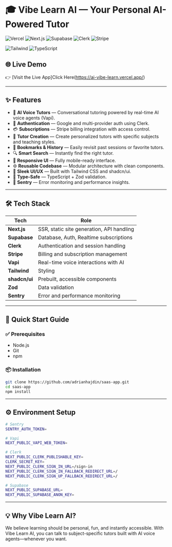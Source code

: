 

# 🎓 Vibe Learn AI — Your Personal AI-Powered Tutor
<p align="center">
  
  ![Vercel](https://img.shields.io/badge/Deployed%20on-Vercel-000?logo=vercel&style=for-the-badge)
  ![Next.js](https://img.shields.io/badge/Built%20with-Next.js-000?logo=nextdotjs&style=for-the-badge)
  ![Supabase](https://img.shields.io/badge/Backend-Supabase-3ECF8E?logo=supabase&logoColor=white&style=for-the-badge)
  ![Clerk](https://img.shields.io/badge/Auth-Clerk-3C2EF3?logo=clerk&logoColor=white&style=for-the-badge)
  ![Stripe](https://img.shields.io/badge/Payments-Stripe-635BFF?logo=stripe&logoColor=white&style=for-the-badge) 
  <p align="center">
    
  ![Tailwind](https://img.shields.io/badge/UI-TailwindCSS-38B2AC?logo=tailwindcss&logoColor=white&style=for-the-badge)
  ![TypeScript](https://img.shields.io/badge/Code-TypeScript-007ACC?logo=typescript&logoColor=white&style=for-the-badge) 
  </p>
</p>

## 🌐 Live Demo

👉 [Visit the Live App]Click Here(https://ai-vibe-learn.vercel.app/)

---

## ✨ Features

- 🤖 **AI Voice Tutors** — Conversational tutoring powered by real-time AI voice agents (Vapi).
- 🔐 **Authentication** — Google and multi-provider auth using Clerk.
- 💳 **Subscriptions** — Stripe billing integration with access control.
- 🧠 **Tutor Creation** — Create personalized tutors with specific subjects and teaching styles.
- 📁 **Bookmarks & History** — Easily revisit past sessions or favorite tutors.
- 🔍 **Smart Search** — Instantly find the right tutor.
- 📱 **Responsive UI** — Fully mobile-ready interface.
- ⚙️ **Reusable Codebase** — Modular architecture with clean components.
- 🌈 **Sleek UI/UX** — Built with Tailwind CSS and shadcn/ui.
- 🧪 **Type-Safe** — TypeScript + Zod validation.
- 🚨 **Sentry** — Error monitoring and performance insights.

---

## 🛠 Tech Stack

| Tech         | Role                                                             |
|--------------|------------------------------------------------------------------|
| **Next.js**  | SSR, static site generation, API handling                        |
| **Supabase** | Database, Auth, Realtime subscriptions                           |
| **Clerk**    | Authentication and session handling                              |
| **Stripe**   | Billing and subscription management                              |
| **Vapi**     | Real-time voice interactions with AI                             |
| **Tailwind** | Styling                                                          |
| **shadcn/ui**| Prebuilt, accessible components                                  |
| **Zod**      | Data validation                                                  |
| **Sentry**   | Error and performance monitoring                                 |

---

## 🧪 Quick Start Guide

### ✅ Prerequisites

- Node.js
- Git
- npm

### 📦 Installation

```bash
git clone https://github.com/adrianhajdin/saas-app.git
cd saas-app
npm install
```
---
## ⚙️ Environment Setup

```bash
# Sentry
SENTRY_AUTH_TOKEN=

# Vapi
NEXT_PUBLIC_VAPI_WEB_TOKEN=

# Clerk
NEXT_PUBLIC_CLERK_PUBLISHABLE_KEY=
CLERK_SECRET_KEY=
NEXT_PUBLIC_CLERK_SIGN_IN_URL=/sign-in
NEXT_PUBLIC_CLERK_SIGN_IN_FALLBACK_REDIRECT_URL=/
NEXT_PUBLIC_CLERK_SIGN_UP_FALLBACK_REDIRECT_URL=/

# Supabase
NEXT_PUBLIC_SUPABASE_URL=
NEXT_PUBLIC_SUPABASE_ANON_KEY=
```
---
## 💡 Why Vibe Learn AI?

We believe learning should be personal, fun, and instantly accessible.
With Vibe Learn AI, you can talk to subject-specific tutors built with AI voice agents—whenever you want.


